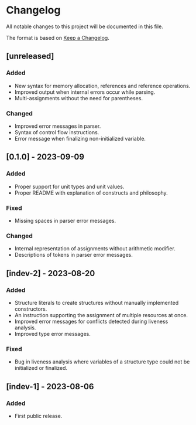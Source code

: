 # Changelog

All notable changes to this project will be documented in this file.

The format is based on [Keep a Changelog](https://keepachangelog.com/en/1.0.0/).

## [unreleased]
### Added
- New syntax for memory allocation, references and reference operations.
- Improved output when internal errors occur while parsing.
- Multi-assignments without the need for parentheses.

### Changed
- Improved error messages in parser.
- Syntax of control flow instructions.
- Error message when finalizing non-initialized variable.

## [0.1.0] - 2023-09-09

### Added

- Proper support for unit types and unit values.
- Proper README with explanation of constructs and philosophy.

### Fixed

- Missing spaces in parser error messages.

### Changed

- Internal representation of assignments without arithmetic modifier.
- Descriptions of tokens in parser error messages.

## [indev-2] - 2023-08-20

### Added

- Structure literals to create structures without manually implemented constructors.
- An instruction supporting the assignment of multiple resources at once.
- Improved error messages for conflicts detected during liveness analysis.
- Improved type error messages.

### Fixed

- Bug in liveness analysis where variables of a structure type could not be initialized or finalized.

## [indev-1] - 2023-08-06

### Added

- First public release.
